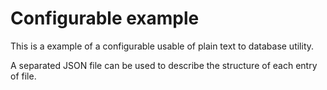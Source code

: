 # Configurable example

This is a example of a configurable usable of plain text to database utility.

A separated JSON file can be used to describe the structure of each entry of file.
